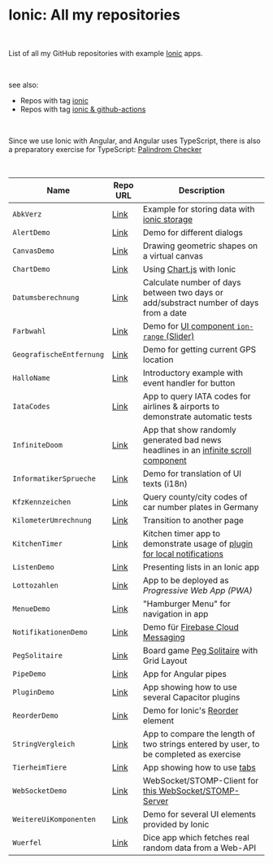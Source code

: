 # Ionic: All my repositories #

<br>

List of all my GitHub repositories with example [Ionic](https://ionicframework.com/) apps.

<br>

see also: 
* Repos with tag [ionic](https://github.com/MDecker-MobileComputing?tab=repositories&q=topic%3Aionic&type=source)
* Repos with tag [ionic & github-actions](https://github.com/MDecker-MobileComputing?tab=repositories&q=topic%3Aionic+topic%3Agithub-actions&type=source&language=&sort=)

<br>

Since we use Ionic with Angular, and Angular uses TypeScript, there is also a preparatory exercise for TypeScript: [Palindrom Checker](https://github.com/MDecker-MobileComputing/TypeScript_PalindromChecker)

<br>

| Name | Repo URL | Description |
| ---- | -------- | ----------- |
| `AbkVerz` | [Link](https://github.com/MDecker-MobileComputing/Ionic_AbkVerz) | Example for storing data with [ionic storage](https://ionicframework.com/docs/angular/storage) |
| `AlertDemo` | [Link](https://github.com/MDecker-MobileComputing/Ionic_AlertDemo) | Demo for different dialogs |
| `CanvasDemo` | [Link](https://github.com/MDecker-MobileComputing/Ionic_CanvasDemo) | Drawing geometric shapes on a virtual canvas |
| `ChartDemo` | [Link](https://github.com/MDecker-MobileComputing/Ionic_ChartDemo) | Using [Chart.js](https://www.chartjs.org/) with Ionic |
| `Datumsberechnung` | [Link](https://github.com/MDecker-MobileComputing/Ionic_Datumsberechnung) | Calculate number of days between two days or add/substract number of days from a date |
| `Farbwahl` | [Link](https://github.com/MDecker-MobileComputing/Ionic_Farbwahl) | Demo for [UI component `ion-range` (Slider)](https://ionicframework.com/docs/api/range) |
| `GeografischeEntfernung` | [Link](https://github.com/MDecker-MobileComputing/Ionic_GeografischeEntfernung) | Demo for getting current GPS location | 
| `HalloName` | [Link](https://github.com/MDecker-MobileComputing/Ionic_HalloName) | Introductory example with event handler for button |
| `IataCodes` | [Link](https://github.com/MDecker-MobileComputing/Ionic_IataCodes) | App to query IATA codes for airlines & airports to demonstrate automatic tests |
| `InfiniteDoom` | [Link](https://github.com/MDecker-MobileComputing/Ionic_InfiniteDoom) | App that show randomly generated bad news headlines in an [infinite scroll component](https://ionicframework.com/docs/api/infinite-scroll) |
| `InformatikerSprueche`| [Link](https://github.com/MDecker-MobileComputing/Ionic_InformatikerSprueche) | Demo for translation of UI texts (i18n) |
| `KfzKennzeichen` | [Link](https://github.com/MDecker-MobileComputing/Ionic_KfzKennzeichen) | Query county/city codes of car number plates in Germany |
| `KilometerUmrechnung` | [Link](https://github.com/MDecker-MobileComputing/Ionic_KilometerUmrechnung) | Transition to another page |
| `KitchenTimer` | [Link](https://github.com/MDecker-MobileComputing/Ionic_KitchenTimer) | Kitchen timer app to demonstrate usage of [plugin for local notifications](https://capacitorjs.com/docs/apis/local-notifications) |
| `ListenDemo` | [Link](https://github.com/MDecker-MobileComputing/Ionic_ListenDemo) | Presenting lists in an Ionic app |
| `Lottozahlen` | [Link](https://github.com/MDecker-MobileComputing/Ionic_Lottozahlen) | App to be deployed as *Progressive Web App (PWA)* |
| `MenueDemo` | [Link](https://github.com/MDecker-MobileComputing/Ionic_MenueDemo) | "Hamburger Menu" for navigation in app |
| `NotifikationenDemo` | [Link](https://github.com/MDecker-MobileComputing/Ionic_NotifikationenDemo) | Demo für [Firebase Cloud Messaging](https://firebase.google.com/docs/cloud-messaging?hl=de) |
| `PegSolitaire` | [Link](https://github.com/MDecker-MobileComputing/Ionic_PegSolitaire) | Board game [Peg Solitaire](https://en.wikipedia.org/wiki/Peg_solitaire) with Grid Layout |
| `PipeDemo` | [Link](https://github.com/MDecker-MobileComputing/Ionic_PipesDemo) | App for Angular pipes |
| `PluginDemo` | [Link](https://github.com/MDecker-MobileComputing/Ionic_PluginDemo) | App showing how to use several Capacitor plugins |
| `ReorderDemo` | [Link](https://github.com/MDecker-MobileComputing/Ionic_Reorder) | Demo for Ionic's [Reorder](https://ionicframework.com/docs/api/reorder) element | 
| `StringVergleich` | [Link](https://github.com/MDecker-MobileComputing/Ionic_StringVergleich) | App to compare the length of two strings entered by user, to be completed as exercise |
| `TierheimTiere` | [Link](https://github.com/MDecker-MobileComputing/Ionic_Tierheimtiere) | App showing how to use [tabs](https://ionicframework.com/docs/api/tabs) |
| `WebSocketDemo` | [Link](https://github.com/MDecker-MobileComputing/Ionic_WebSocketClient) | WebSocket/STOMP-Client for [this WebSocket/STOMP-Server](https://github.com/MDecker-MobileComputing/Maven_SpringBoot_WebSockets) |
| `WeitereUiKomponenten` | [Link](https://github.com/MDecker-MobileComputing/Ionic_WeitereUiKomponenten) | Demo for several UI elements provided by Ionic |
| `Wuerfel` | [Link](https://github.com/MDecker-MobileComputing/Ionic_Wuerfel) | Dice app which fetches real random data from a Web-API |

<br>
